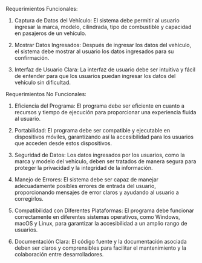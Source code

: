 Requerimientos Funcionales:

1. Captura de Datos del Vehículo: El sistema debe permitir al usuario ingresar la marca, modelo, cilindrada, tipo de combustible y capacidad en pasajeros de un vehículo.

2. Mostrar Datos Ingresados: Después de ingresar los datos del vehículo, el sistema debe mostrar al usuario los datos ingresados para su confirmación.

3. Interfaz de Usuario Clara: La interfaz de usuario debe ser intuitiva y fácil de entender para que los usuarios puedan ingresar los datos del vehículo sin dificultad.

Requerimientos No Funcionales:

1. Eficiencia del Programa: El programa debe ser eficiente en cuanto a recursos y tiempo de ejecución para proporcionar una experiencia fluida al usuario.

2. Portabilidad: El programa debe ser compatible y ejecutable en dispositivos móviles, garantizando así la accesibilidad para los usuarios que acceden desde estos dispositivos.

3. Seguridad de Datos: Los datos ingresados por los usuarios, como la marca y modelo del vehículo, deben ser tratados de manera segura para proteger la privacidad y la integridad de la información.

4. Manejo de Errores: El sistema debe ser capaz de manejar adecuadamente posibles errores de entrada del usuario, proporcionando mensajes de error claros y ayudando al usuario a corregirlos.

5. Compatibilidad con Diferentes Plataformas: El programa debe funcionar correctamente en diferentes sistemas operativos, como Windows, macOS y Linux, para garantizar la accesibilidad a un amplio rango de usuarios.

6. Documentación Clara: El código fuente y la documentación asociada deben ser claros y comprensibles para facilitar el mantenimiento y la colaboración entre desarrolladores.
